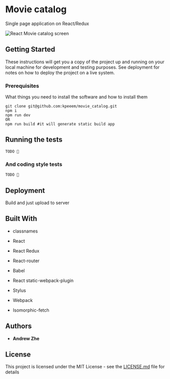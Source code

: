 # Movie catalog

Single page application on React/Redux

![React Movie catalog screen](http://i.imgur.com/CYCnQ5w.jpg "React Movie catalog screen")

## Getting Started

These instructions will get you a copy of the project up and running on your local machine for development and testing purposes. See deployment for notes on how to deploy the project on a live system.

### Prerequisites

What things you need to install the software and how to install them

```
git clone git@github.com:kpeeem/movie_catalog.git
npm i
npm run dev
OR
npm run build #it will generate static build app
```

## Running the tests

```
TODO 👾
```

### And coding style tests

```
TODO 👾
```

## Deployment

Build and just upload to server

## Built With

* classnames

* React

* React Redux

* React-router

* Babel

* React static-webpack-plugin

* Stylus

* Webpack

* Isomorphic-fetch



## Authors

* **Andrew Zhe** 

## License

This project is licensed under the MIT License - see the [LICENSE.md](LICENSE.md) file for details
